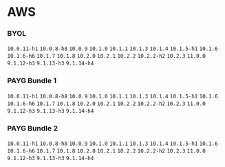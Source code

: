 
# AWS

### BYOL
`10.0.11-h1` `10.0.8-h8` `10.0.9` `10.1.0` `10.1.1` `10.1.3` `10.1.4` `10.1.5-h1` `10.1.6` `10.1.6-h6` `10.1.7` `10.1.8` `10.2.0` `10.2.1` `10.2.2` `10.2.2-h2` `10.2.3` `11.0.0` `9.1.12-h3` `9.1.13-h3` `9.1.14-h4` 
### PAYG Bundle 1
`10.0.11-h1` `10.0.8-h8` `10.0.9` `10.1.0` `10.1.1` `10.1.3` `10.1.4` `10.1.5-h1` `10.1.6` `10.1.6-h6` `10.1.7` `10.1.8` `10.2.0` `10.2.1` `10.2.2` `10.2.2-h2` `10.2.3` `11.0.0` `9.1.12-h3` `9.1.13-h3` `9.1.14-h4` 
### PAYG Bundle 2
`10.0.11-h1` `10.0.8-h8` `10.0.9` `10.1.0` `10.1.1` `10.1.3` `10.1.4` `10.1.5-h1` `10.1.6` `10.1.6-h6` `10.1.7` `10.1.8` `10.2.0` `10.2.1` `10.2.2` `10.2.2-h2` `10.2.3` `11.0.0` `9.1.12-h3` `9.1.13-h3` `9.1.14-h4` 

